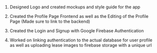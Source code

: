 ﻿1. Designed Logo and created mockups and style guide for the app

2. Created the Profile Page Frontend as well as the Editing of the Profile Page (Made sure to link to the backend)

3. Created the Login and Signup with Google Firebase Authentication

4. Worked on linking authentication to the actual database for user profile as well as uploading lease images to firebase storage with a unique url
